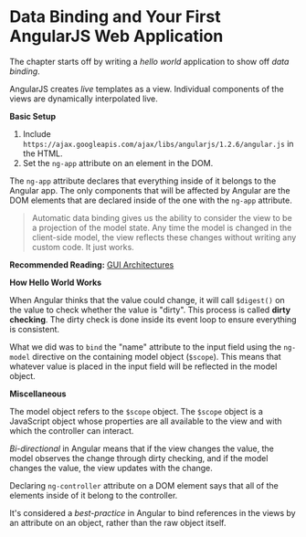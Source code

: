 # Data Binding and Your First AngularJS Web Application

The chapter starts off by writing a *hello world* application to show off *data binding*.

AngularJS creates *live* templates as a view. Individual components of the views are dynamically interpolated live.

**Basic Setup**

1. Include `https://ajax.googleapis.com/ajax/libs/angularjs/1.2.6/angular.js` in the HTML.
2. Set the `ng-app` attribute on an element in the DOM.

The `ng-app` attribute declares that everything inside of it belongs to the Angular app. The only components that will be affected by Angular are the DOM elements that are declared inside of the one with the `ng-app` attribute.

> Automatic data binding gives us the ability to consider the view to be a projection of the model state. Any time the model is changed in the client-side model, the view reflects these changes without writing any custom code. It just works.

**Recommended Reading:** [GUI Architectures](http://martinfowler.com/eaaDev/uiArchs.html)

**How Hello World Works**

When Angular thinks that the value could change, it will call `$digest()` on the value to check whether the value is "dirty". This process is called **dirty checking**. The dirty check is done inside its event loop to ensure everything is consistent.

What we did was to `bind` the "name" attribute to the input field using the `ng-model` directive on the containing model object (`$scope`). This means that whatever value is placed in the input field will be reflected in the model object.

**Miscellaneous**

The model object refers to the `$scope` object. The `$scope` object is a JavaScript object whose properties are all available to the view and with which the controller can interact.

*Bi-directional* in Angular means that if the view changes the value, the model observes the change through dirty checking, and if the model changes the value, the view updates with the change.

Declaring `ng-controller` attribute on a DOM element says that all of the elements inside of it belong to the controller.

It's considered a *best-practice* in Angular to bind references in the views by an attribute on an object, rather than the raw object itself.
